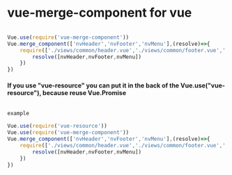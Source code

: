# vue-merge-component  for vue

```js

Vue.use(require('vue-merge-component'))
Vue.merge_component(['nvHeader','nvFooter','nvMenu'],(resolve)=>{
	require(['./views/common/header.vue','./views/common/footer.vue','./views/common/menu.vue'], (nvHeader,nvFooter,nvMenu)=>{
		resolve([nvHeader,nvFooter,nvMenu])
	})
})

```

#### If you use "vue-resource" you can put it in the back of the Vue.use("vue-resource"), because reuse Vue.Promise

```js

example

Vue.use(require('vue-resource'))
Vue.use(require('vue-merge-component'))
Vue.merge_component(['nvHeader','nvFooter','nvMenu'],(resolve)=>{
	require(['./views/common/header.vue','./views/common/footer.vue','./views/common/menu.vue'], (nvHeader,nvFooter,nvMenu)=>{
		resolve([nvHeader,nvFooter,nvMenu])
	})
})

```
